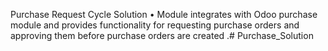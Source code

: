 Purchase Request Cycle Solution
• Module integrates with Odoo purchase module and provides functionality for requesting
purchase orders and approving them before purchase orders are created .# Purchase_Solution


